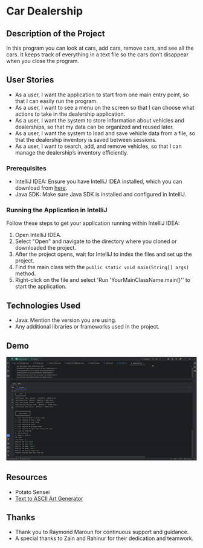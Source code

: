 # Car Dealership

## Description of the Project

In this program you can look at cars, add cars, remove cars, and see all the cars. 
It keeps track of everything in a text file so the cars don’t disappear when you close the program.
## User Stories


- As a user, I want the application to start from one main entry point, so that I can easily run the program.
- As a user, I want to see a menu on the screen so that I can choose what actions to take in the dealership application.
- As a user, I want the system to store information about vehicles and dealerships, so that my data can be organized and reused later.
- As a user, I want the system to load and save vehicle data from a file, so that the dealership inventory is saved between sessions.
- As a user, I want to search, add, and remove vehicles, so that I can manage the dealership’s inventory efficiently.

### Prerequisites

- IntelliJ IDEA: Ensure you have IntelliJ IDEA installed, which you can download from [here](https://www.jetbrains.com/idea/download/).
- Java SDK: Make sure Java SDK is installed and configured in IntelliJ.

### Running the Application in IntelliJ

Follow these steps to get your application running within IntelliJ IDEA:

1. Open IntelliJ IDEA.
2. Select "Open" and navigate to the directory where you cloned or downloaded the project.
3. After the project opens, wait for IntelliJ to index the files and set up the project.
4. Find the main class with the `public static void main(String[] args)` method.
5. Right-click on the file and select 'Run 'YourMainClassName.main()'' to start the application.

## Technologies Used

- Java: Mention the version you are using.
- Any additional libraries or frameworks used in the project.

## Demo


![CarDealership GIF.gif](CarDealership%20GIF.gif)

## Resources


- Potato Sensei
- [Text to ASCII Art Generator](https://patorjk.com/software/taag/#p=display&f=Big&t=Finance&x=none&v=4&h=4&w=80&we=false)


## Thanks


- Thank you to Raymond Maroun for continuous support and guidance.
- A special thanks to Zain and Rahinur for their dedication and teamwork.
